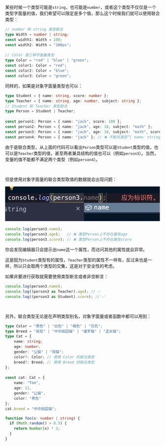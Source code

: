 某些时候一个类型可能是`string`，也可能是`number`，或者这个类型不仅仅是一个类型字面量的值，我们希望可以限定是多个值，那么这个时候我们就可以使用联合类型：

```typescript
// number 和 string 类型联合
type Width = number | string;
const width1: Width = 100;
const width2: Width = "100px";

// Color 是三种字面量类型
type Color = "red" | "blue" | "green";
const color1: Color = "red";
const color2: Color = "blue";
const color3: Color = "green";
```

同样的，如果是对象字面量类型也可以：

```typescript
type Student = { name: string, score: number };
type Teacher = { name: string, age: number, subject: string };
// Student 和 Teacher 类型联合
type Person = Student | Teacher;

const person1: Person = { name: "jack", score: 100 };
const person2: Person = { name: "jack", age: 18, subject: "math" };
const person3: Person = { name: "jack", age: 18, subject: "math", score: 100 };
const person4: Person = { name: "jack" }; // ❌ 不能将类型“{ name: string; }”分配给类型“Person”
```

由于是联合类型，从上面的代码可以看出`Person`类型可以是`Student`类型的值，也可以是`Teacher`类型的值，甚至两者兼具结构的值也可以（例如`person3`）。当然，变量的值不能都不满足两个类型（例如`person4`）。

<br />

但是使用对象字面量的联合类型取值的数据就会出现问题：

![](imgs/1732178339187-38918e12-ba85-490a-a3d4-000cbc153842.png)

```typescript
console.log(person3.name);
console.log(person3.age);   // ❌ 类型Person上不存在属性age
console.log(person3.score); // ❌ 类型Person上不存在属性score
```

你会发现编辑器只会提示出`name`这一个属性，而访问其他的属性就会异常。

这是因为`Student`类型有的属性，`Teacher`类型的属性不一样有，反过来也是一样，所以只会取两个类型的交集，这是对于安全性的考虑。

如果非要进行获取就需要使用类型断言或者非空断言：

```typescript
console.log(person3.name);
console.log((person3 as Teacher).age); // ✅
console.log((person3 as Student).score); // ✅
```

<br />

另外，联合类型无论是在声明类型别名，对象字面量或者函数中都可以用到：

```typescript
type Color = "黑色" | "白色" | "褐色" | "花色";
type Breed = "英短" | "中华田园猫" | "暹罗猫" | "孟买猫";
type Cat = {
    name: string;
    age: number;
    gender: "公猫" | "母猫";
    color?: Color; // 使用 Color 的联合类型
    breed?: Breed; // 使用 Breed 的联合类型
};

const cat: Cat = {
    name: "Tom",
    age: 11,
    gender: "公猫",
    color: "黑色"
};
cat.breed = "中华田园猫";
```

```typescript
function foo(x: number | string) {
  if (Math.random() > 0.5) {
    return Number(x) * 2;
  }
}
```

